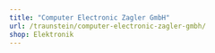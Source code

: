 ```yaml
---
title: "Computer Electronic Zagler GmbH"
url: /traunstein/computer-electronic-zagler-gmbh/
shop: Elektronik
---
```

